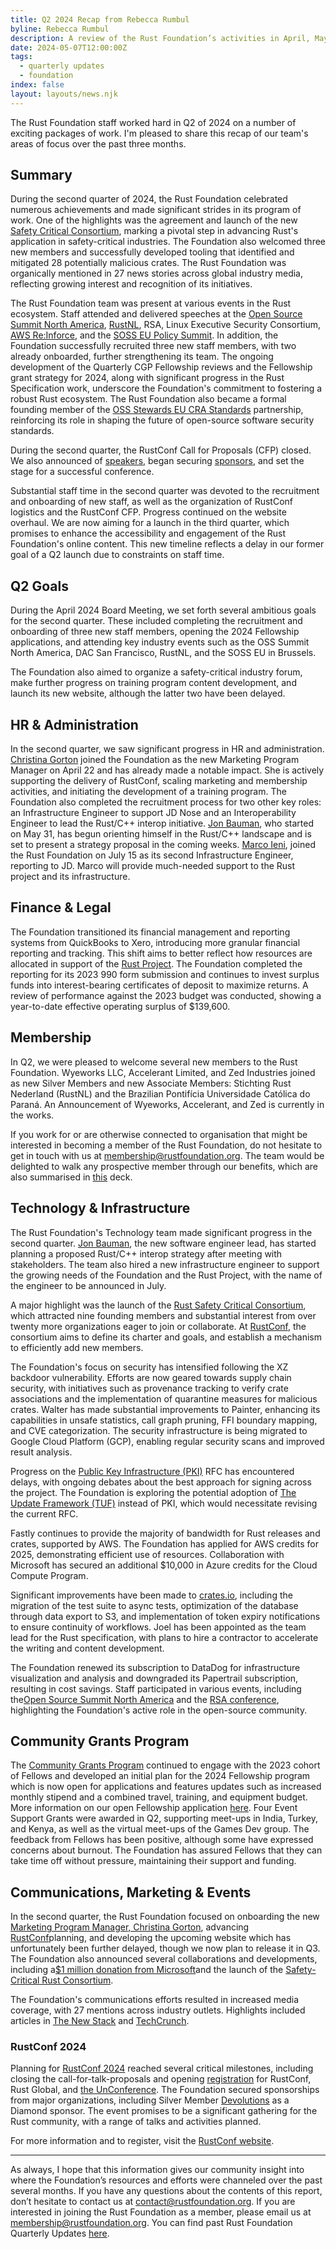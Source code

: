 ```yaml
---
title: Q2 2024 Recap from Rebecca Rumbul
byline: Rebecca Rumbul
description: A review of the Rust Foundation’s activities in April, May, and June of 2024.
date: 2024-05-07T12:00:00Z
tags:
  - quarterly updates
  - foundation
index: false
layout: layouts/news.njk
---
```

The Rust Foundation staff worked hard in Q2 of 2024 on a number of exciting packages of work. I'm pleased to share this recap of our team's areas of focus over the past three months.

## Summary

During the second quarter of 2024, the Rust Foundation celebrated numerous achievements and made significant strides in its program of work. One of the highlights was the agreement and launch of the new [Safety Critical Consortium](https://foundation.rust-lang.org/news/announcing-the-safety-critical-rust-consortium/), marking a pivotal step in advancing Rust's application in safety-critical industries. The Foundation also welcomed three new members and successfully developed tooling that identified and mitigated 28 potentially malicious crates. The Rust Foundation was organically mentioned in 27 news stories across global industry media, reflecting growing interest and recognition of its initiatives.

The Rust Foundation team was present at various events in the Rust ecosystem. Staff attended and delivered speeches at the [Open Source Summit North America](https://events.linuxfoundation.org/open-source-summit-north-america/), [RustNL](https://2024.rustnl.org/), RSA, Linux Executive Security Consortium, [AWS Re:Inforce](https://reinforce.awsevents.com/), and the [SOSS EU Policy Summit](https://events.linuxfoundation.org/soss-policy-summit-europe/). In addition, the Foundation successfully recruited three new staff members, with two already onboarded, further strengthening its team. The ongoing development of the Quarterly CGP Fellowship reviews and the Fellowship grant strategy for 2024, along with significant progress in the Rust Specification work, underscore the Foundation's commitment to fostering a robust Rust ecosystem. The Rust Foundation also became a formal founding member of the [OSS Stewards EU CRA Standards](https://foundation.rust-lang.org/news/rust-foundation-joins-cra-compliance-collaboration/) partnership, reinforcing its role in shaping the future of open-source software security standards.

During the second quarter, the RustConf Call for Proposals (CFP) closed. We also announced of [speakers](https://rustconf.com/speakers/), began securing [sponsors](https://rustconf.com/our-sponsors/), and set the stage for a successful conference.

Substantial staff time in the second quarter was devoted to the recruitment and onboarding of new staff, as well as the organization of RustConf logistics and the RustConf CFP. Progress continued on the website overhaul. We are now aiming for a launch in the third quarter, which promises to enhance the accessibility and engagement of the Rust Foundation's online content. This new timeline reflects a delay in our former goal of a Q2 launch due to constraints on staff time.

## Q2 Goals

During the April 2024 Board Meeting, we set forth several ambitious goals for the second quarter. These included completing the recruitment and onboarding of three new staff members, opening the 2024 Fellowship applications, and attending key industry events such as the OSS Summit North America, DAC San Francisco, RustNL, and the SOSS EU in Brussels.

The Foundation also aimed to organize a safety-critical industry forum, make further progress on training program content development, and launch its new website, although the latter two have been delayed.

## HR & Administration

In the second quarter, we saw significant progress in HR and administration. [Christina Gorton](https://foundation.rust-lang.org/news/welcoming-marketing-program-manager-christina-gorton-to-the-rust-foundation-team/) joined the Foundation as the new Marketing Program Manager on April 22 and has already made a notable impact. She is actively supporting the delivery of RustConf, scaling marketing and membership activities, and initiating the development of a training program. The Foundation also completed the recruitment process for two other key roles: an Infrastructure Engineer to support JD Nose and an Interoperability Engineer to lead the Rust/C++ interop initiative. [Jon Bauman](https://foundation.rust-lang.org/news/welcoming-rust-c-interoperability-engineer-jon-bauman-to-the-rust-foundation-team/), who started on May 31, has begun orienting himself in the Rust/C++ landscape and is set to present a strategy proposal in the coming weeks. [Marco Ieni](https://foundation.rust-lang.org/news/welcoming-infrastructure-engineer-marco-ieni-to-the-rust-foundation-team/), joined the Rust Foundation on July 15 as its second Infrastructure Engineer, reporting to JD. Marco will provide much-needed support to the Rust project and its infrastructure.

## Finance & Legal

The Foundation transitioned its financial management and reporting systems from QuickBooks to Xero, introducing more granular financial reporting and tracking. This shift aims to better reflect how resources are allocated in support of the [Rust Project](https://www.rust-lang.org/). The Foundation completed the reporting for its 2023 990 form submission and continues to invest surplus funds into interest-bearing certificates of deposit to maximize returns. A review of performance against the 2023 budget was conducted, showing a year-to-date effective operating surplus of $139,600.

## Membership

In Q2, we were pleased to welcome several new members to the Rust Foundation. Wyeworks LLC, Accelerant Limited, and Zed Industries joined as new Silver Members and new Associate Members: Stichting Rust Nederland (RustNL) and the Brazilian Pontifícia Universidade Católica do Paraná. An Announcement of Wyeworks, Accelerant, and Zed is currently in the works.

If you work for or are otherwise connected to organisation that might be interested in becoming a member of the Rust Foundation, do not hesitate to get in touch with us at [membership@rustfoundation.org](https://foundation.rust-lang.org/news/q1-2024-recap-from-rebecca-rumbul/). The team would be delighted to walk any prospective member through our benefits, which are also summarised in [this](https://foundation.rust-lang.org/static/membership-overview-deck.pdf) deck.

## Technology & Infrastructure

The Rust Foundation's Technology team made significant progress in the second quarter. [Jon Bauman](https://foundation.rust-lang.org/news/welcoming-rust-c-interoperability-engineer-jon-bauman-to-the-rust-foundation-team/), the new software engineer lead, has started planning a proposed Rust/C++ interop strategy after meeting with stakeholders. The team also hired a new infrastructure engineer to support the growing needs of the Foundation and the Rust Project, with the name of the engineer to be announced in July.

A major highlight was the launch of the [Rust Safety Critical Consortium](https://foundation.rust-lang.org/news/announcing-the-safety-critical-rust-consortium/), which attracted nine founding members and substantial interest from over twenty more organizations eager to join or collaborate. At [RustConf](https://rustconf.com/), the consortium aims to define its charter and goals, and establish a mechanism to efficiently add new members.

The Foundation's focus on security has intensified following the XZ backdoor vulnerability. Efforts are now geared towards supply chain security, with initiatives such as provenance tracking to verify crate associations and the implementation of quarantine measures for malicious crates. Walter has made substantial improvements to Painter, enhancing its capabilities in unsafe statistics, call graph pruning, FFI boundary mapping, and CVE categorization. The security infrastructure is being migrated to Google Cloud Platform (GCP), enabling regular security scans and improved result analysis.

Progress on the [Public Key Infrastructure (PKI)](https://github.com/rust-lang/rfcs/pull/3579) RFC has encountered delays, with ongoing debates about the best approach for signing across the project. The Foundation is exploring the potential adoption of [The Update Framework (TUF)](https://theupdateframework.io/) instead of PKI, which would necessitate revising the current RFC.

Fastly continues to provide the majority of bandwidth for Rust releases and crates, supported by AWS. The Foundation has applied for AWS credits for 2025, demonstrating efficient use of resources. Collaboration with Microsoft has secured an additional $10,000 in Azure credits for the Cloud Compute Program.

Significant improvements have been made to [crates.io](http://crates.io), including the migration of the test suite to async tests, optimization of the database through data export to S3, and implementation of token expiry notifications to ensure continuity of workflows. Joel has been appointed as the team lead for the Rust specification, with plans to hire a contractor to accelerate the writing and content development.

The Foundation renewed its subscription to DataDog for infrastructure visualization and analysis and downgraded its Papertrail subscription, resulting in cost savings. Staff participated in various events, including the[Open Source Summit North America](https://events.linuxfoundation.org/open-source-summit-north-america/) and the [RSA conference](https://www.rsaconference.com/), highlighting the Foundation's active role in the open-source community.

## Community Grants Program

The [Community Grants Program](https://foundation.rust-lang.org/grants/) continued to engage with the 2023 cohort of Fellows and developed an initial plan for the 2024 Fellowship program which is now open for applications and features updates such as increased monthly stipend and a combined travel, training, and equipment budget. More information on our open Fellowship application [here](https://foundation.rust-lang.org/grants/fellowships/). Four Event Support Grants were awarded in Q2, supporting meet-ups in India, Turkey, and Kenya, as well as the virtual meet-ups of the Games Dev group. The feedback from Fellows has been positive, although some have expressed concerns about burnout. The Foundation has assured Fellows that they can take time off without pressure, maintaining their support and funding.

## Communications, Marketing & Events

In the second quarter, the Rust Foundation focused on onboarding the new [Marketing Program Manager, Christina Gorton](https://foundation.rust-lang.org/news/welcoming-marketing-program-manager-christina-gorton-to-the-rust-foundation-team/), advancing [RustConf](https://rustconf.com/)planning, and developing the upcoming website which has unfortunately been further delayed, though we now plan to release it in Q3. The Foundation also announced several collaborations and developments, including a[$1 million donation from Microsoft](https://foundation.rust-lang.org/news/1m-microsoft-donation-to-fund-key-rust-foundation-project-priorities/)and the launch of the [Safety-Critical Rust Consortium](https://foundation.rust-lang.org/news/announcing-the-safety-critical-rust-consortium/).

The Foundation's communications efforts resulted in increased media coverage, with 27 mentions across industry outlets. Highlights included articles in [The New Stack](https://thenewstack.io/rust-the-future-of-fail-safe-software-development/) and [TechCrunch](https://techcrunch.com/2024/04/02/open-source-foundations-unite-on-common-standards-for-eus-cybersecurity-resilience-act/).

### RustConf 2024

Planning for [RustConf 2024](https://rustconf.com/) reached several critical milestones, including closing the call-for-talk-proposals and opening [registration](https://www.eventbrite.com/e/rustconf-2024-tickets-865842106047?aff=oddtdtcreator) for RustConf, Rust Global, and [the UnConference](https://www.eventbrite.com/e/rustconf-2024-post-conference-unconference-tickets-923376803877). The Foundation secured sponsorships from major organizations, including Silver Member [Devolutions](https://devolutions.net/) as a Diamond sponsor. The event promises to be a significant gathering for the Rust community, with a range of talks and activities planned.

For more information and to register, visit the [RustConf website](https://rustconf.com/).

---

As always, I hope that this information gives our community insight into where the Foundation’s resources and efforts were channeled over the past several months. If you have any questions about the contents of this report, don’t hesitate to contact us at contact@rustfoundation.org. If you are interested in joining the Rust Foundation as a member, please email us at [membership@rustfoundation.org](mailto:membership@rustfoundation.org). You can find past Rust Foundation Quarterly Updates [here](https://foundation.rust-lang.org/tags/quarterly%20updates/).

&nbsp;
